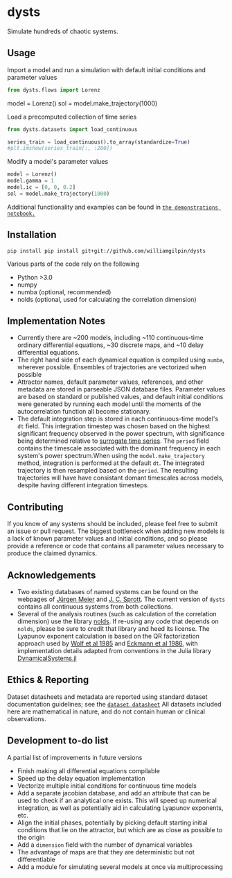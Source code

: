 # dysts

Simulate hundreds of chaotic systems.


## Usage


Import a model and run a simulation with default initial conditions and parameter values

```python
from dysts.flows import Lorenz
```

model = Lorenz()
sol = model.make_trajectory(1000)
    
Load a precomputed collection of time series

```python
from dysts.datasets import load_continuous

series_train = load_continuous().to_array(standardize=True)
#plt.imshow(series_train[:, :200])
```
   
Modify a model's parameter values

```python
model = Lorenz()
model.gamma = 1
model.ic = [0, 0, 0.2]
sol = model.make_trajectory(1000)
```
    
Additional functionality and examples can be found in [`the demonstrations notebook.`](demos.ipynb)

## Installation

    pip install pip install git+git://github.com/williamgilpin/dysts

Various parts of the code rely on the following

+ Python >3.0
+ numpy
+ numba (optional, recommended)
+ nolds (optional, used for calculating the correlation dimension)


## Implementation Notes

+ Currently there are ~200 models, including ~110 continuous-time ordinary differential equations, ~30 discrete maps, and ~10 delay differential equations.
+ The right hand side of each dynamical equation is compiled using `numba`, wherever possible. Ensembles of trajectories are vectorized  when possible
+ Attractor names, default parameter values, references, and other metadata are stored in parseable JSON database files. Parameter values are based on standard or published values, and default initial conditions were generated by running each model until the moments of the autocorrelation function all become stationary.
+ The default integration step is stored in each continuous-time model's `dt` field. This integration timestep was chosen based on the highest significant frequency observed in the power spectrum, with significance being determined relative to [surrogate time series](https://en.wikipedia.org/wiki/Surrogate_data_testing). The `period` field contains the timescale associated with the dominant frequency in each system's power spectrum.When using the `model.make_trajectory` method, integration is performed at the default `dt`. The integrated trajectory is then resampled based on the `period`. The resulting trajectories will have have consistant domant timescales across models, despite having different integration timesteps.



## Contributing

If you know of any systems should be included, please feel free to submit an issue or pull request. The biggest bottleneck when adding new models is a lack of known parameter values and initial conditions, and so please provide a reference or code that contains all parameter values necessary to produce the claimed dynamics.


## Acknowledgements

+ Two existing databases of named systems can be found on the webpages of [J&uuml;rgen Meier](http://www.3d-meier.de/tut19/Seite1.html) and [J. C. Sprott](http://sprott.physics.wisc.edu/sprott.htm). The current version of `dysts` contains all continuous systems from both collections.
+ Several of the analysis routines (such as calculation of the correlation dimension) use the library [nolds](https://github.com/CSchoel/nolds). If re-using any code that depends on `nolds`, please be sure to credit that library and heed its license. The Lyapunov exponent calculation is based on the QR factorization approach used by [Wolf et al 1985](https://www.sciencedirect.com/science/article/abs/pii/0167278985900119) and [Eckmann et al 1986](https://journals.aps.org/pra/abstract/10.1103/PhysRevA.34.4971), with implementation details adapted from conventions in the Julia library [DynamicalSystems.jl](https://github.com/JuliaDynamics/DynamicalSystems.jl/)


## Ethics & Reporting

Dataset datasheets and metadata are reported using standard dataset documentation guidelines; see the [`dataset datasheet`](dysts/metadata/datasheet.md)
All datasets included here are mathematical in nature, and do not contain human or clinical observations.


## Development to-do list

A partial list of improvements in future versions

+ Finish making all differential equations compilable
+ Speed up the delay equation implementation
+ Vectorize multiple initial conditions for continuous time models
+ Add a separate jacobian database, and add an attribute that can be used to check if an analytical one exists. This will speed up numerical integration, as well as potentially aid in calculating Lyapunov exponents, etc.
+ Align the initial phases, potentially by picking default starting initial conditions that lie on the attractor, but which are as close as possible to the origin
+ Add a `dimension` field with the number of dynamical variables
+ The advantage of maps are that they are deterministic but not differentiable
+ Add a module for simulating several models at once via multiprocessing



